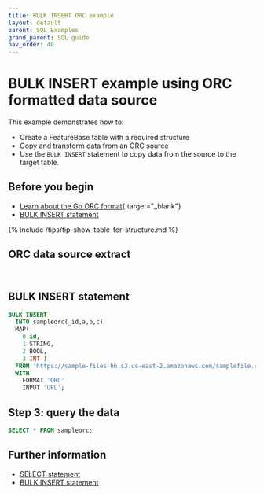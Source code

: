 ```yaml
---
title: BULK INSERT ORC example
layout: default
parent: SQL Examples
grand_parent: SQL guide
nav_order: 40
---
```


# BULK INSERT example using ORC formatted data source

This example demonstrates how to:

* Create a FeatureBase table with a required structure
* Copy and transform data from an ORC source
* Use the `BULK INSERT` statement to copy data from the source to the target table.

## Before you begin

* [Learn about the Go ORC format](https://pkg.go.dev/github.com/scritchley/orc){:target="_blank"}
* [BULK INSERT statement](/docs/sql-guide/statements/statement-insert-bulk)

{% include /tips/tip-show-table-for-structure.md %}

## ORC data source extract

```


```

## BULK INSERT statement

```sql
BULK INSERT
  INTO sampleorc(_id,a,b,c)
  MAP(
    0 id,
    1 STRING,
    2 BOOL,
    3 INT )
  FROM 'https://sample-files-hh.s3.us-east-2.amazonaws.com/samplefile.orc'
  WITH
    FORMAT 'ORC'
    INPUT 'URL';
```


## Step 3: query the data

```sql
SELECT * FROM sampleorc;
```

## Further information

* [SELECT statement](/docs/sql-guide/statements/statement-select)
* [BULK INSERT statement](/docs/sql-guide/statements/statement-insert-bulk)
